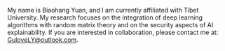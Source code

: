 My name is Biaohang Yuan, and I am currently affiliated with Tibet University. My research focuses on the integration of deep learning algorithms with random matrix theory and on the security aspects of AI explainability. If you are interested in collaboration, please contact me at: GuloveLY@outlook.com.
